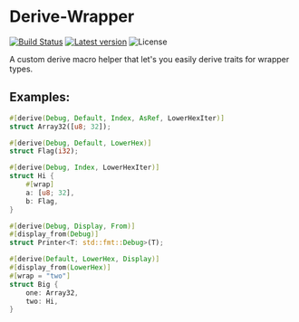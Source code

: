 # Derive-Wrapper
[![Build Status](https://travis-ci.org/elichai/derive-wrapper.svg?branch=master)](https://travis-ci.org/elichai/derive-wrapper)
[![Latest version](https://img.shields.io/crates/v/derive-wrapper.svg)](https://crates.io/crates/derive-wrapper)
![License](https://img.shields.io/crates/l/derive-wrapper.svg)

A custom derive macro helper that let's you easily derive traits for wrapper types.
## Examples:
```rust
#[derive(Debug, Default, Index, AsRef, LowerHexIter)]
struct Array32([u8; 32]);

#[derive(Debug, Default, LowerHex)]
struct Flag(i32);

#[derive(Debug, Index, LowerHexIter)]
struct Hi {
    #[wrap]
    a: [u8; 32],
    b: Flag,
}

#[derive(Debug, Display, From)]
#[display_from(Debug)]
struct Printer<T: std::fmt::Debug>(T);

#[derive(Default, LowerHex, Display)]
#[display_from(LowerHex)]
#[wrap = "two"]
struct Big {
    one: Array32,
    two: Hi,
}
```